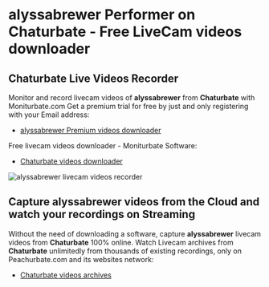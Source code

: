 # alyssabrewer Performer on Chaturbate - Free LiveCam videos downloader

## Chaturbate Live Videos Recorder

Monitor and record livecam videos of **alyssabrewer** from **Chaturbate** with Moniturbate.com
Get a premium trial for free by just and only registering with your Email address:
* [alyssabrewer Premium videos downloader](https://moniturbate.com/request-demo-licence-key.html)

Free livecam videos downloader - Moniturbate Software:
* [Chaturbate videos downloader](https://moniturbate.com/moniturbate-download-software.html)

![alyssabrewer livecam videos recorder](https://peachurnet.com/templates/moniturbate-software.png)


## Capture alyssabrewer videos from the Cloud and watch your recordings on Streaming

Without the need of downloading a software, capture **alyssabrewer** livecam videos from **Chaturbate** 100% online.
Watch Livecam archives from **Chaturbate** unlimitedly from thousands of existing recordings, only on Peachurbate.com and its websites network:
* [Chaturbate videos archives](https://peachurnet.com/)